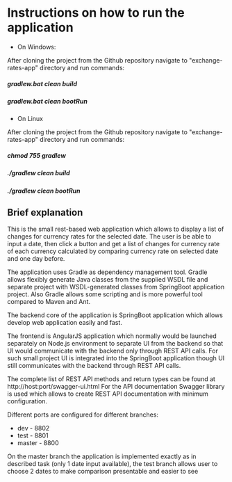 # Instructions on how to run the application

- On Windows:

After cloning the project from the Github repository navigate to "exchange-rates-app" directory and run commands:

##### gradlew.bat clean build
##### gradlew.bat clean bootRun

- On Linux

After cloning the project from the Github repository navigate to "exchange-rates-app" directory and run commands:

##### chmod 755 gradlew
##### ./gradlew clean build
##### ./gradlew clean bootRun


## Brief explanation

This is the small rest-based web application which allows to display a list of changes for currency rates for the selected date. The user is be able to input a date, then click a button and get a list of changes for currency rate of each currency calculated by comparing currency rate on selected date and one day before.

The application uses Gradle as dependency management tool. Gradle allows flexibly generate Java classes from the supplied WSDL file and separate project with WSDL-generated classes from SpringBoot application project. 
Also Gradle allows some scripting and is more powerful tool compared to Maven and Ant.

The backend core of the application is SpringBoot application which allows develop web application easily and fast.

The frontend is AngularJS application which normally would be launched separately on Node.js environment to separate UI from the backend so that UI would communicate with the backend only through REST API calls.
For such small project UI is integrated into the SpringBoot application though UI still communicates with the backend through REST API calls.

The complete list of REST API methods and return types can be found at http://host:port/swagger-ui.html
For the API documentation Swagger library is used which allows to create REST API documentation with minimum configuration.

Different ports are configured for different branches:

- dev -    8802
- test -   8801
- master - 8800

On the master branch the application is implemented exactly as in described task (only 1 date input available), the test branch allows user to choose 2 dates to make comparison presentable and easier to see